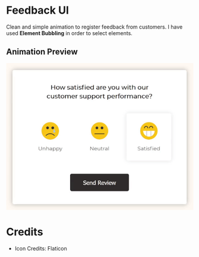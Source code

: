 # Feedback UI

Clean and simple animation to register feedback from customers. I have used **Element Bubbling** in order to select elements.

## Animation Preview

![Animation](https://github.com/preetparmar/Website-Animations/blob/main/Feedback%20UI/Animation/feedback-ui-gif.gif)

# Credits

- Icon Credits: Flaticon
